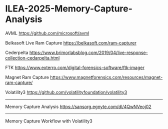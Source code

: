 # ILEA-2025-Memory-Capture-Analysis

AVML
https://github.com/microsoft/avml

Belkasoft Live Ram Capture
https://belkasoft.com/ram-capturer

Cederpelta
https://www.brimorlabsblog.com/2019/04/live-response-collection-cedarpelta.html

FTK
https://www.exterro.com/digital-forensics-software/ftk-imager

Magnet Ram Capture
https://www.magnetforensics.com/resources/magnet-ram-capture/

Volatility3
https://github.com/volatilityfoundation/volatility3

-----
Memory Capture Analysis
https://sansorg.egnyte.com/dl/4QwNVeoj02

-----
Memory Capture Workflow with Volatility3

